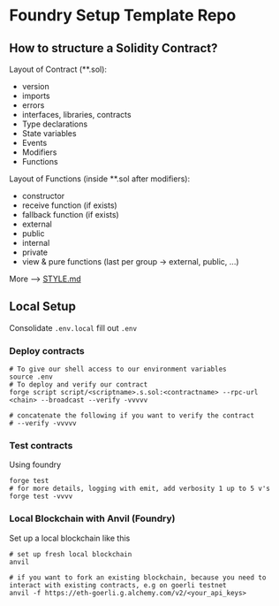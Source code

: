 # Foundry Setup Template Repo

## How to structure a Solidity Contract?

Layout of Contract (**.sol):
- version
- imports
- errors
- interfaces, libraries, contracts
- Type declarations
- State variables
- Events
- Modifiers
- Functions

Layout of Functions (inside **.sol after modifiers):
- constructor
- receive function (if exists)
- fallback function (if exists)
- external
- public
- internal
- private
- view & pure functions (last per group -> external, public, ...)

More --> [STYLE.md](./STYLE.md)

## Local Setup

Consolidate ```.env.local``` fill out ```.env```

### Deploy contracts

```shell
# To give our shell access to our environment variables
source .env
# To deploy and verify our contract
forge script script/<scriptname>.s.sol:<contractname> --rpc-url <chain> --broadcast --verify -vvvvv

# concatenate the following if you want to verify the contract
# --verify -vvvvv

```

### Test contracts

Using foundry

```shell
forge test
# for more details, logging with emit, add verbosity 1 up to 5 v's
forge test -vvvv
```

### Local Blockchain with Anvil (Foundry)

Set up a local blockchain like this

```shell
# set up fresh local blockchain
anvil

# if you want to fork an existing blockchain, because you need to interact with existing contracts, e.g on goerli testnet
anvil -f https://eth-goerli.g.alchemy.com/v2/<your_api_keys>
```
